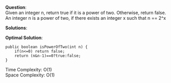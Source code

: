 **Question**:  
Given an integer n, return true if it is a power of two. Otherwise, return false.
An integer n is a power of two, if there exists an integer x such that n == 2^x    

**Solutions**:   


**Optimal Solution**:  

    public boolean isPowerOfTwo(int n) {
        if(n<=0) return false;
        return (n&n-1)==0?true:false;
    }

Time Complexity: O(1)  
Space Complexity: O(1)